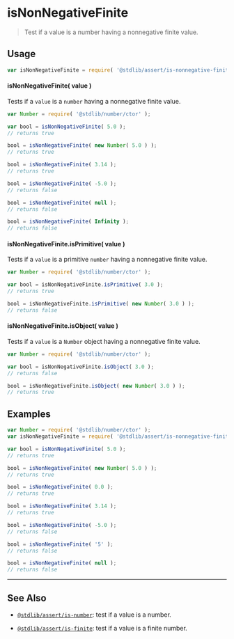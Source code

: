 <!--

@license Apache-2.0

Copyright (c) 2024 The Stdlib Authors.

Licensed under the Apache License, Version 2.0 (the "License");
you may not use this file except in compliance with the License.
You may obtain a copy of the License at

   http://www.apache.org/licenses/LICENSE-2.0

Unless required by applicable law or agreed to in writing, software
distributed under the License is distributed on an "AS IS" BASIS,
WITHOUT WARRANTIES OR CONDITIONS OF ANY KIND, either express or implied.
See the License for the specific language governing permissions and
limitations under the License.

-->

# isNonNegativeFinite

> Test if a value is a number having a nonnegative finite value.

<section class="usage">

## Usage

```javascript
var isNonNegativeFinite = require( '@stdlib/assert/is-nonnegative-finite' );
```

#### isNonNegativeFinite( value )

Tests if a `value` is a `number` having a nonnegative finite value.

<!-- eslint-disable no-new-wrappers -->

```javascript
var Number = require( '@stdlib/number/ctor' );

var bool = isNonNegativeFinite( 5.0 );
// returns true

bool = isNonNegativeFinite( new Number( 5.0 ) );
// returns true

bool = isNonNegativeFinite( 3.14 );
// returns true

bool = isNonNegativeFinite( -5.0 );
// returns false

bool = isNonNegativeFinite( null );
// returns false

bool = isNonNegativeFinite( Infinity );
// returns false
```

#### isNonNegativeFinite.isPrimitive( value )

Tests if a `value` is a primitive `number` having a nonnegative finite value.

<!-- eslint-disable no-new-wrappers -->

```javascript
var Number = require( '@stdlib/number/ctor' );

var bool = isNonNegativeFinite.isPrimitive( 3.0 );
// returns true

bool = isNonNegativeFinite.isPrimitive( new Number( 3.0 ) );
// returns false
```

#### isNonNegativeFinite.isObject( value )

Tests if a `value` is a `Number` object having a nonnegative finite value.

<!-- eslint-disable no-new-wrappers -->

```javascript
var Number = require( '@stdlib/number/ctor' );

var bool = isNonNegativeFinite.isObject( 3.0 );
// returns false

bool = isNonNegativeFinite.isObject( new Number( 3.0 ) );
// returns true
```

</section>

<!-- /.usage -->

<section class="examples">

## Examples

<!-- eslint-disable no-new-wrappers -->

<!-- eslint no-undef: "error" -->

```javascript
var Number = require( '@stdlib/number/ctor' );
var isNonNegativeFinite = require( '@stdlib/assert/is-nonnegative-finite' );

var bool = isNonNegativeFinite( 5.0 );
// returns true

bool = isNonNegativeFinite( new Number( 5.0 ) );
// returns true

bool = isNonNegativeFinite( 0.0 );
// returns true

bool = isNonNegativeFinite( 3.14 );
// returns true

bool = isNonNegativeFinite( -5.0 );
// returns false

bool = isNonNegativeFinite( '5' );
// returns false

bool = isNonNegativeFinite( null );
// returns false
```

</section>

<!-- /.examples -->

<!-- Section for related `stdlib` packages. Do not manually edit this section, as it is automatically populated. -->

<section class="related">

* * *

## See Also

-   <span class="package-name">[`@stdlib/assert/is-number`][@stdlib/assert/is-number]</span><span class="delimiter">: </span><span class="description">test if a value is a number.</span>

-   <span class="package-name">[`@stdlib/assert/is-finite`][@stdlib/assert/is-finite]</span><span class="delimiter">: </span><span class="description">test if a value is a finite number.</span>

</section>

<!-- /.related -->

<!-- Section for all links. Make sure to keep an empty line after the `section` element and another before the `/section` close. -->

<section class="links">

<!-- <related-links> -->

[@stdlib/assert/is-number]: https://github.com/stdlib-js/stdlib/tree/develop/lib/node_modules/%40stdlib/assert/is-number
[@stdlib/assert/is-finite]: https://github.com/stdlib-js/stdlib/tree/develop/lib/node_modules/%40stdlib/assert/is-finite

<!-- </related-links> -->

</section>

<!-- /.links -->
